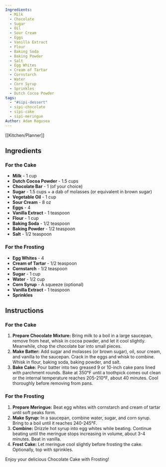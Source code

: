 ```yaml
---
Ingredients:
  - Milk
  - Chocolate
  - Sugar
  - Oil
  - Sour Cream
  - Eggs
  - Vanilla Extract
  - Flour
  - Baking Soda
  - Baking Powder
  - Salt
  - Egg Whites
  - Cream of Tartar
  - Cornstarch
  - Water
  - Corn Syrup
  - Sprinkles
  - Dutch Cocoa Powder
tags:
  - "#sipi-dessert"
  - sipi-chocolate
  - sipi-cake
  - sipi-meringue
Author: Adam Ragusea
---
```

[[Kitchen/Planner]]
## Ingredients

### For the Cake
- **Milk** - 1 cup
- **Dutch Cocoa Powder** - 1.5 cups
- **Chocolate Bar** - 1 (of your choice)
- **Sugar** - 1.5 cups + a dab of molasses (or equivalent in brown sugar)
- **Vegetable Oil** - 1 cup
- **Sour Cream** - 8 oz
- **Eggs** - 4
- **Vanilla Extract** - 1 teaspoon
- **Flour** - 1 cup
- **Baking Soda** - 1/2 teaspoon
- **Baking Powder** - 1/2 teaspoon
- **Salt** - 1/2 teaspoon

### For the Frosting
- **Egg Whites** - 4
- **Cream of Tartar** - 1/2 teaspoon
- **Cornstarch** - 1/2 teaspoon
- **Sugar** - 1 cup
- **Water** - 1/2 cup
- **Corn Syrup** - A squeeze (optional)
- **Vanilla Extract** - 1 teaspoon
- **Sprinkles** 

## Instructions

### For the Cake
1. **Prepare Chocolate Mixture:** Bring milk to a boil in a large saucepan, remove from heat, whisk in cocoa powder, and let it cool slightly. Meanwhile, chop the chocolate bar into small pieces.
2. **Make Batter:** Add sugar and molasses (or brown sugar), oil, sour cream, and vanilla to the saucepan. Crack in the eggs and whisk to combine. Whisk in flour, baking soda, baking powder, and salt.
3. **Bake Cake:** Pour batter into two greased 9 or 10-inch cake pans lined with parchment rounds. Bake at 350°F until a toothpick comes out clean or the internal temperature reaches 205-210°F, about 40 minutes. Cool thoroughly before removing from pans.

### For the Frosting
1. **Prepare Meringue:** Beat egg whites with cornstarch and cream of tartar until soft peaks form.
2. **Make Syrup:** In a saucepan, combine water, sugar, and corn syrup. Bring to a boil until it reaches 240-245°F.
3. **Combine:** Drizzle hot syrup into egg whites while beating. Continue beating until the meringue stops increasing in volume, about 3-4 minutes. Beat in vanilla.
4. **Frost Cake:** Let meringue cool slightly before frosting the cake. Optionally, top with sprinkles.

Enjoy your delicious Chocolate Cake with Frosting!
